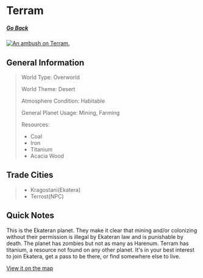 # Terram

##### [Go Back](/wiki/space#planets)

<a href="https://imgur.com/5uyj9ss"><img src="https://i.imgur.com/5uyj9ss.jpg" title="An ambush on Terram." /></a>

## General Information

> World Type: Overworld
>
> World Theme: Desert
>
> Atmosphere Condition: Habitable
>
> General Planet Usage: Mining, Farming
>
> Resources:
> - Coal
> - Iron
> - Titanium
> - Acacia Wood

## Trade Cities
> - Kragostani(Ekatera)
> - Terrost(NPC)

## Quick Notes
This is the Ekateran planet. They make it clear that mining and/or colonizing without their permission is illegal by Ekateran law and is punishable by death. The planet has zombies but not as many as Harenum. Terram has titanium, a resource not found on any other planet. It's in your best interest to join Ekatera, get a pass to be there, or find somewhere else to live.

[View it on the map](https://dynmap.starlegacy.net/?worldname=Terram)
